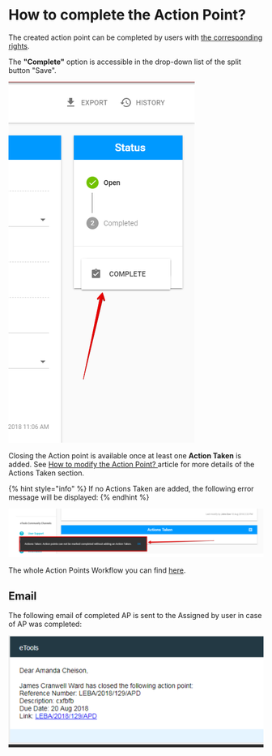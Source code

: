 # How to complete the Action Point?

The created action point can be completed by users with [the corresponding rights](../untitled/user-roles-and-permissions.md).

The **"Complete"** option is accessible in the drop-down list of the split button "Save".

![Complete option](../../.gitbook/assets/15%20%281%29.png)

Closing the Action point is available once at least one **Action Taken** is added. See [How to modify the Action Point? ](created-opened-action-point.md)article for more details of the Actions Taken section. 

{% hint style="info" %}
If no Actions Taken are added, the following error message will be displayed:
{% endhint %}

![](../../.gitbook/assets/35.png)

The whole Action Points Workflow you can find [here](../action-points-workflow.md).

## Email

The following email of completed AP is sent to the Assigned by user in case of AP was completed:

![Email of completed AP](../../.gitbook/assets/33.png)







